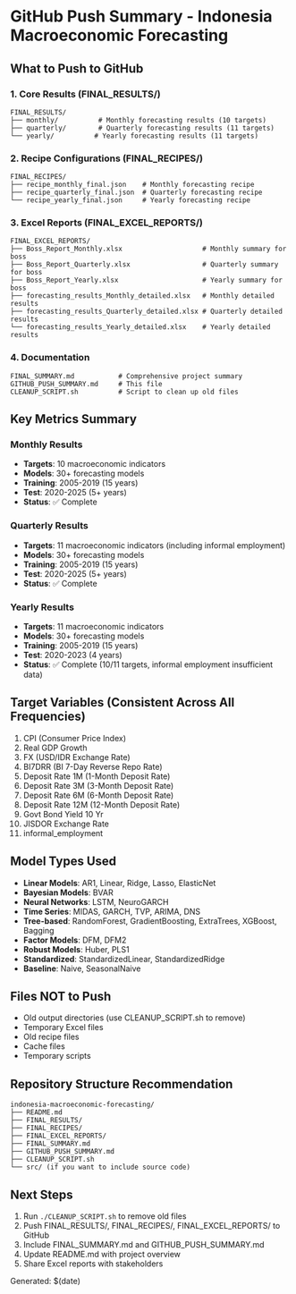 # GitHub Push Summary - Indonesia Macroeconomic Forecasting

## What to Push to GitHub

### 1. Core Results (FINAL_RESULTS/)
```
FINAL_RESULTS/
├── monthly/          # Monthly forecasting results (10 targets)
├── quarterly/        # Quarterly forecasting results (11 targets) 
└── yearly/          # Yearly forecasting results (11 targets)
```

### 2. Recipe Configurations (FINAL_RECIPES/)
```
FINAL_RECIPES/
├── recipe_monthly_final.json    # Monthly forecasting recipe
├── recipe_quarterly_final.json  # Quarterly forecasting recipe
└── recipe_yearly_final.json     # Yearly forecasting recipe
```

### 3. Excel Reports (FINAL_EXCEL_REPORTS/)
```
FINAL_EXCEL_REPORTS/
├── Boss_Report_Monthly.xlsx                    # Monthly summary for boss
├── Boss_Report_Quarterly.xlsx                  # Quarterly summary for boss
├── Boss_Report_Yearly.xlsx                     # Yearly summary for boss
├── forecasting_results_Monthly_detailed.xlsx   # Monthly detailed results
├── forecasting_results_Quarterly_detailed.xlsx # Quarterly detailed results
└── forecasting_results_Yearly_detailed.xlsx    # Yearly detailed results
```

### 4. Documentation
```
FINAL_SUMMARY.md           # Comprehensive project summary
GITHUB_PUSH_SUMMARY.md     # This file
CLEANUP_SCRIPT.sh          # Script to clean up old files
```

## Key Metrics Summary

### Monthly Results
- **Targets**: 10 macroeconomic indicators
- **Models**: 30+ forecasting models
- **Training**: 2005-2019 (15 years)
- **Test**: 2020-2025 (5+ years)
- **Status**: ✅ Complete

### Quarterly Results  
- **Targets**: 11 macroeconomic indicators (including informal employment)
- **Models**: 30+ forecasting models
- **Training**: 2005-2019 (15 years)
- **Test**: 2020-2025 (5+ years)
- **Status**: ✅ Complete

### Yearly Results
- **Targets**: 11 macroeconomic indicators
- **Models**: 30+ forecasting models  
- **Training**: 2005-2019 (15 years)
- **Test**: 2020-2023 (4 years)
- **Status**: ✅ Complete (10/11 targets, informal employment insufficient data)

## Target Variables (Consistent Across All Frequencies)
1. CPI (Consumer Price Index)
2. Real GDP Growth
3. FX (USD/IDR Exchange Rate)
4. BI7DRR (BI 7-Day Reverse Repo Rate)
5. Deposit Rate 1M (1-Month Deposit Rate)
6. Deposit Rate 3M (3-Month Deposit Rate)
7. Deposit Rate 6M (6-Month Deposit Rate)
8. Deposit Rate 12M (12-Month Deposit Rate)
9. Govt Bond Yield 10 Yr
10. JISDOR Exchange Rate
11. informal_employment

## Model Types Used
- **Linear Models**: AR1, Linear, Ridge, Lasso, ElasticNet
- **Bayesian Models**: BVAR
- **Neural Networks**: LSTM, NeuroGARCH
- **Time Series**: MIDAS, GARCH, TVP, ARIMA, DNS
- **Tree-based**: RandomForest, GradientBoosting, ExtraTrees, XGBoost, Bagging
- **Factor Models**: DFM, DFM2
- **Robust Models**: Huber, PLS1
- **Standardized**: StandardizedLinear, StandardizedRidge
- **Baseline**: Naive, SeasonalNaive

## Files NOT to Push
- Old output directories (use CLEANUP_SCRIPT.sh to remove)
- Temporary Excel files
- Old recipe files
- Cache files
- Temporary scripts

## Repository Structure Recommendation
```
indonesia-macroeconomic-forecasting/
├── README.md
├── FINAL_RESULTS/
├── FINAL_RECIPES/
├── FINAL_EXCEL_REPORTS/
├── FINAL_SUMMARY.md
├── GITHUB_PUSH_SUMMARY.md
├── CLEANUP_SCRIPT.sh
└── src/ (if you want to include source code)
```

## Next Steps
1. Run `./CLEANUP_SCRIPT.sh` to remove old files
2. Push FINAL_RESULTS/, FINAL_RECIPES/, FINAL_EXCEL_REPORTS/ to GitHub
3. Include FINAL_SUMMARY.md and GITHUB_PUSH_SUMMARY.md
4. Update README.md with project overview
5. Share Excel reports with stakeholders

Generated: $(date)
